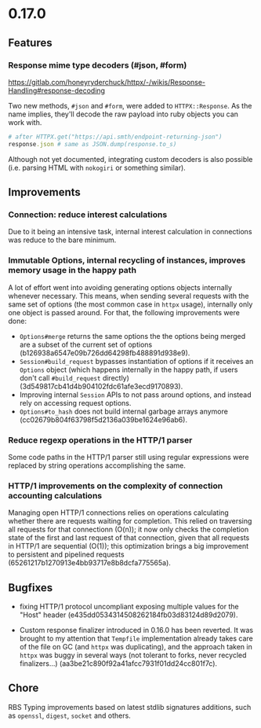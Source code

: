 # 0.17.0

## Features

### Response mime type decoders (#json, #form)

https://gitlab.com/honeyryderchuck/httpx/-/wikis/Response-Handling#response-decoding

Two new methods, `#json` and `#form`, were added to `HTTPX::Response`. As the name implies, they'll decode the raw payload into ruby objects you can work with.

```ruby
# after HTTPX.get("https://api.smth/endpoint-returning-json")
response.json # same as JSON.dump(response.to_s)
```

Although not yet documented, integrating custom decoders is also possible (i.e. parsing HTML with `nokogiri` or something similar).

## Improvements

### Connection: reduce interest calculations

Due to it being an intensive task, internal interest calculation in connections was reduce to the bare minimum.

### Immutable Options, internal recycling of instances, improves memory usage in the happy path

A lot of effort went into avoiding generating options objects internally whenever necessary. This means, when sending several requests with the same set of options (the most common case in `httpx` usage), internally only one object is passed around. For that, the following improvements were done:

* `Options#merge` returns the same options the the options being merged are a subset of the current set of options (b126938a6547e09b726dd64298fb488891d938e9).
* `Session#build_request` bypasses instantiation of options if it receives an `Options` object (which happens internally in the happy path, if users don't call `#build_request` directly) (3d549817cb41d4b904102fdc61afe3ecd9170893).
* Improving internal `Session` APIs to not pass around options, and instead rely on accessing request options.
* `Options#to_hash` does not build internal garbage arrays anymore (cc02679b804f63798f5d2136a039be1624e96ab6).

### Reduce regexp operations in the HTTP/1 parser

Some code paths in the HTTP/1 parser still using regular expressions were replaced by string operations accomplishing the same.

### HTTP/1 improvements on the complexity of connection accounting calculations

Managing open HTTP/1 connections relies on operations calculating whether there are requests waiting for completion. This relied on traversing all requests for that connectionn (O(n)); it now only checks the completion state of the first and last request of that connection, given that all requests in HTTP/1 are sequential (O(1)); this optimization brings a big improvement to persistent and pipelined requests (65261217b1270913e4bb93717e8b8dcfa775565a).

## Bugfixes

* fixing HTTP/1 protocol uncompliant exposing multiple values for the "Host" header (e435dd0534314508262184fb03d83124d89d2079).

* Custom response finalizer introduced in 0.16.0 has been reverted. It was brought to my attention that `Tempfile` implementation already takes care of the file on GC (and `httpx` was duplicating), and the approach taken in `httpx` was buggy in several ways (not tolerant to forks, never recycled finalizers...) (aa3be21c890f92a41afcc7931f01dd24cc801f7c).

## Chore

RBS Typing improvements based on latest stdlib signatures additions, such as `openssl`, `digest`, `socket` and others.
